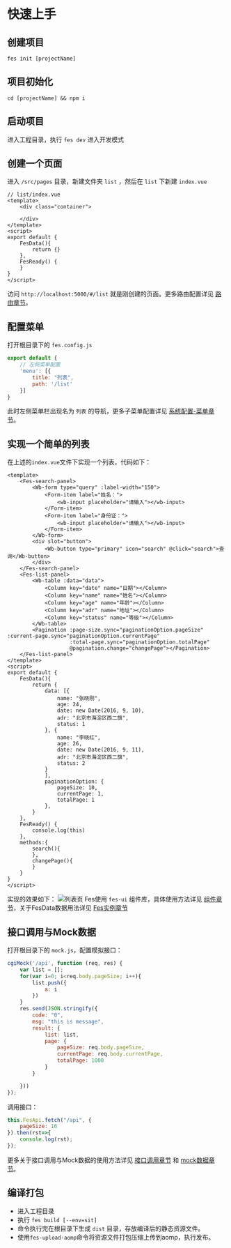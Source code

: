 # 快速上手

## 创建项目

```shell
fes init [projectName]
```

## 项目初始化

```shell
cd [projectName] && npm i
```

## 启动项目
进入工程目录，执行 `fes dev` 进入开发模式

## 创建一个页面
进入 `/src/pages` 目录，新建文件夹 `list` ，然后在 `list` 下新建 `index.vue` 
```vue
// list/index.vue
<template>
    <div class="container">
       
    </div>
</template>
<script>
export default {
    FesData(){
        return {}
    },
    FesReady() {
    }
}
</script>
```
访问 `http://localhost:5000/#/list` 就是刚创建的页面。更多路由配置详见 [路由章节](#/guide/route)。

## 配置菜单
打开根目录下的 `fes.config.js`
```js
export default {
    // 左侧菜单配置
    'menu': [{
        title: "列表",
        path: '/list'
    }]
}
```
此时左侧菜单栏出现名为 `列表` 的导航，更多子菜单配置详见 [系统配置-菜单章节](#/guide/config)。

## 实现一个简单的列表
在上述的`index.vue`文件下实现一个列表，代码如下：
```vue
<template>
    <Fes-search-panel>
        <Wb-form type="query" :label-width="150">
            <Form-item label="姓名：">
                <wb-input placeholder="请输入"></wb-input>
            </Form-item>
            <Form-item label="身份证：">
                <wb-input placeholder="请输入"></wb-input>
            </Form-item>
        </Wb-form>
        <div slot="button">
            <Wb-button type="primary" icon="search" @click="search">查询</Wb-button>
        </div>
    </Fes-search-panel>
    <Fes-list-panel>
        <Wb-table :data="data">
            <Column key="date" name="日期"></Column>
            <Column key="name" name="姓名"></Column>
            <Column key="age" name="年龄"></Column>
            <Column key="adr" name="地址"></Column>
            <Column key="status" name="等级"></Column>
        </Wb-table>
        <Pagination :page-size.sync="paginationOption.pageSize" :current-page.sync="paginationOption.currentPage"
                    :total-page.sync="paginationOption.totalPage"
                    @pagination.change="changePage"></Pagination>
    </Fes-list-panel>
</template>
<script>
export default {
    FesData(){
        return {
            data: [{
                name: "张晓刚",
                age: 24,
                date: new Date(2016, 9, 10),
                adr: "北京市海淀区西二旗",
                status: 1
            }, {
                name: "李晓红",
                age: 26,
                date: new Date(2016, 9, 11),
                adr: "北京市海淀区西二旗",
                status: 2
            }
            ],
            paginationOption: {
                pageSize: 10,
                currentPage: 1,
                totalPage: 1
            },
        }
    },
    FesReady() {
        console.log(this)
    },
    methods:{
        search(){
        },
        changePage(){
        }
    }
}
</script>
```
实现的效果如下：
![列表页](../../images/list.png)
Fes使用 `fes-ui` 组件库，具体使用方法详见 [组件章节](/component)，关于FesData数据用法详见 [Fes实例章节](/guide/)
        
 ## 接口调用与Mock数据
打开根目录下的 `mock.js`，配置模拟接口：
```js
cgiMock('/api', function (req, res) {
    var list = [];
    for(var i=0; i<req.body.pageSize; i++){
        list.push({
            a: i
        })
    }
    res.send(JSON.stringify({
        code: "0",
        msg: "this is message",
        result: {
            list: list,
            page: {
                pageSize: req.body.pageSize,
                currentPage: req.body.currentPage,
                totalPage: 1000
            }
        }

    }))
});
```
调用接口：
```js
this.FesApi.fetch("/api", {
    pageSize: 16    
}).then(rst=>{
    console.log(rst);
});
```
更多关于接口调用与Mock数据的使用方法详见 [接口调用章节](/guide/fesApi) 和 [mock数据章节](/guide/mock)。

## 编译打包
- 进入工程目录
- 执行 `fes build [--env=sit]`  
- 命令执行完在根目录下生成 `dist` 目录，存放编译后的静态资源文件。
- 使用`fes-upload-aomp`命令将资源文件打包压缩上传到aomp，执行发布。